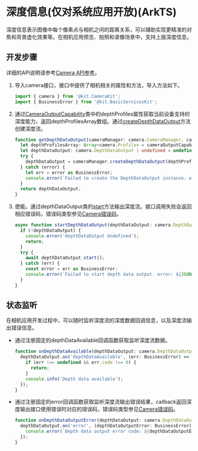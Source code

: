 # 深度信息(仅对系统应用开放)(ArkTS)

深度信息表示图像中每个像素点与相机之间的距离关系，可以辅助实现更精准的对焦和背景虚化效果等。在相机应用预览、拍照和录像场景中，支持上报深度信息。

## 开发步骤

详细的API说明请参考[Camera API参考](../../reference/apis-camera-kit/js-apis-camera.md)。

1. 导入camera接口，接口中提供了相机相关的属性和方法，导入方法如下。
     
   ```ts
   import { camera } from '@kit.CameraKit';
   import { BusinessError } from '@kit.BasicServicesKit';
   ```

2. 通过[CameraOutputCapability](../../reference/apis-camera-kit/js-apis-camera.md#cameraoutputcapability)类中的depthProfiles属性获取当前设备支持的深度能力，返回depthProfilesArray数组。通过[createDepthDataOutput](../../reference/apis-camera-kit/js-apis-camera-sys.md#createdepthdataoutput)方法创建深度流。

   ```ts
   function getDepthDataOutput(cameraManager: camera.CameraManager, cameraOutputCapability: camera.CameraOutputCapability): camera.DepthDataOutput | undefined {
     let depthProfilesArray: Array<camera.Profile> = cameraOutputCapability.depthProfiles;
     let depthDataOutput: camera.DepthDataOutput | undefined = undefined;
     try {
       depthDataOutput = cameraManager.createDepthDataOutput(depthProfilesArray[0]);
     } catch (error) {
       let err = error as BusinessError;
       console.error(`Failed to create the DepthDataOutput instance. error: ${JSON.stringify(err)}`);
     }
     return depthDataOutput;
   }
   ```

3. 使能。通过depthDataOutput类的[start](../../reference/apis-camera-kit/js-apis-camera-sys.md#start)方法输出深度流。接口调用失败会返回相应错误码，错误码类型参见[Camera错误码](../../reference/apis-camera-kit/js-apis-camera.md#cameraerrorcode)。
     
   ```ts
   async function startDepthDataOutput(depthDataOutput: camera.DepthDataOutput): Promise<void> {
     if (!depthDataOutput) {
       console.error('depthDataOutput Undefined');
       return;
     }
     try {
       await depthDataOutput.start();
     } catch (err) {
       const error = err as BusinessError;
       console.error(`Failed to start depth data output. error: ${JSON.stringify(err)}`);
     }
   }
   ```

## 状态监听

在相机应用开发过程中，可以随时监听深度流的深度数据回调信息，以及深度流输出错误信息。

- 通过注册固定的depthDataAvailable回调函数获取监听深度流数据。
    
  ```ts
  function onDepthDataAvailable(depthDataOutput: camera.DepthDataOutput): void {
    depthDataOutput.on('depthDataAvailable', (err: BusinessError) => {
      if (err !== undefined && err.code !== 0) {
        return;
      }
      console.info('Depth data available');
    });
  }
  ```

- 通过注册固定的error回调函数获取监听深度流输出错误结果，callback返回深度输出接口使用错误时对应的错误码，错误码类型参见[Camera错误码](../../reference/apis-camera-kit/js-apis-camera.md#cameraerrorcode)。
    
  ```ts
  function onDepthDataOutputError(depthDataOutput: camera.DepthDataOutput): void {
    depthDataOutput.on('error', (depthDataOutputError: BusinessError) => {
      console.error(`Depth data output error code: ${depthDataOutputError.code}`);
    });
  }
  ```
